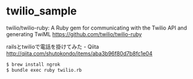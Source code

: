 # twilio_sample


twilio/twilio-ruby: A Ruby gem for communicating with the Twilio API and generating TwiML
https://github.com/twilio/twilio-ruby

railsとtwilioで電話を掛けてみた - Qiita
http://qiita.com/shutokondo/items/aba3b96f80d7b8fc1e04

```bash
$ brew install ngrok
$ bundle exec ruby twilio.rb
```

